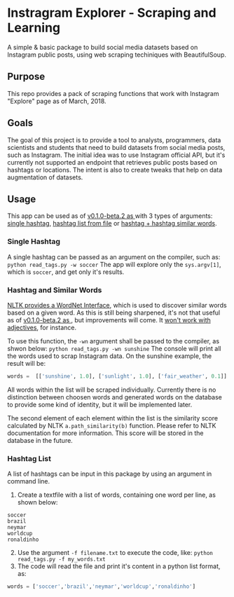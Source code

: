 # Instragram Explorer - Scraping and Learning
A simple & basic package to build social media datasets based on Instagram public posts, using web scraping techiniques with BeautifulSoup.

## Purpose
This repo provides a pack of scraping functions that work with Instagram "Explore" page as of March, 2018.

## Goals
The goal of this project is to provide a tool to analysts, programmers, data scientists and students that need to build datasets from social media posts, such as Instagram. The initial idea was to use Instagram official API, but it's currently not supported an endpoint that retrieves public posts based on hashtags or locations.
The intent is also to create tweaks that help on data augmentation of datasets.

## Usage
This app can be used as of [v0.1.0-beta.2 as ](https://github.com/jpmondoni/instagram_explorer/releases/tag/v0.1.0-beta.2) with 3 types of arguments: [single hashtag](#single-hashtag), [hashtag list from file](#hashtag-list) or [hashtag + hashtag similar words](#hashtag-and-similar-words).

### Single Hashtag
A single hashtag can be passed as an argument on the compiler, such as:
`python read_tags.py -w soccer`
The app will explore only the `sys.argv[1]`, which is `soccer`, and get only it's results.

### Hashtag and Similar Words
[NLTK provides a WordNet Interface](http://www.nltk.org/howto/wordnet.html), which is used to discover similar words based on a given word. As this is still being sharpened, it's not that useful as of [v0.1.0-beta.2 as ](https://github.com/jpmondoni/instagram_explorer/releases/tag/v0.1.0-beta.2), but improvements will come. It [won't work with adjectives](https://stackoverflow.com/questions/13555399/nltk-wordnet-similarity-returns-none-for-adjectives), for instance.

To use this function, the `-wn` argument shall be passed to the compiler, as shwon below:
`python read_tags.py -wn sunshine`
The console will print all the words used to scrap Instagram data. On the sunshine example, the result will be:
```python
words =  [['sunshine', 1.0], ['sunlight', 1.0], ['fair_weather', 0.1]]
```
All words within the list will be scraped individually. Currently there is no distinction between choosen words and generated words on the database to provide some kind of identity, but it will be implemented later.

The second element of each element within the list is the similarity score calculated by NLTK `a.path_similarity(b)` function. Please refer to NLTK documentation for more information. This score will be stored in the database in the future.

### Hashtag List
A list of hashtags can be input in this package by using an argument in command line.

1. Create a textfile with a list of words, containing one word per line, as shown below:
```
soccer
brazil
neymar
worldcup
ronaldinho
```

2. Use the argument `-f filename.txt` to execute the code, like:
`python read_tags.py -f my_words.txt`
3. The code will read the file and print it's content in a python list format, as:
```python
words = ['soccer','brazil','neymar','worldcup','ronaldinho']
```
